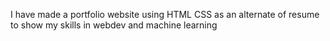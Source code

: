 I have made a portfolio website using HTML CSS as an alternate of resume to show my skills in webdev and machine learning
